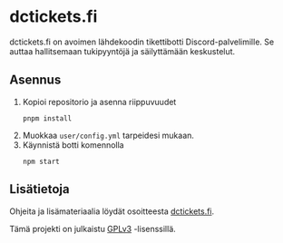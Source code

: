 # dctickets.fi

dctickets.fi on avoimen lähdekoodin tikettibotti Discord-palvelimille. Se auttaa hallitsemaan tukipyyntöjä ja säilyttämään keskustelut.

## Asennus

1. Kopioi repositorio ja asenna riippuvuudet
   ```
   pnpm install
   ```
2. Muokkaa `user/config.yml` tarpeidesi mukaan.
3. Käynnistä botti komennolla
   ```
   npm start
   ```

## Lisätietoja

Ohjeita ja lisämateriaalia löydät osoitteesta [dctickets.fi](https://dctickets.fi).

Tämä projekti on julkaistu [GPLv3](https://www.gnu.org/licenses/gpl-3.0.html) -lisenssillä.

